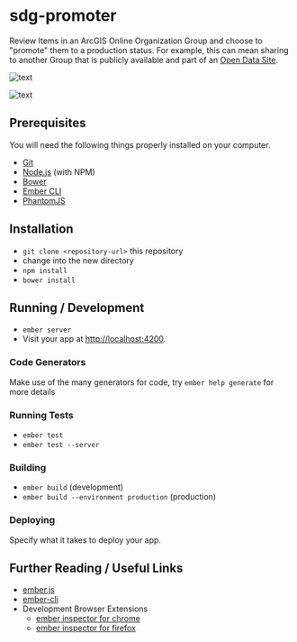 # sdg-promoter

Review Items in an ArcGIS Online Organization Group and choose to "promote" them to a production status. For example, this can mean sharing to another Group that is publicly available and part of an [Open Data Site](http://opendata.arcgis.com/).

![text](http://sdgs.maps.arcgis.com/sharing/rest/content/items/df6a0d1373d846a894ed9435b8ef7641/data)

![text](http://sdgs.maps.arcgis.com/sharing/rest/content/items/0978889f85074d13bb646ac6fbe04f9e/data)

## Prerequisites

You will need the following things properly installed on your computer.

* [Git](http://git-scm.com/)
* [Node.js](http://nodejs.org/) (with NPM)
* [Bower](http://bower.io/)
* [Ember CLI](http://www.ember-cli.com/)
* [PhantomJS](http://phantomjs.org/)

## Installation

* `git clone <repository-url>` this repository
* change into the new directory
* `npm install`
* `bower install`

## Running / Development

* `ember server`
* Visit your app at [http://localhost:4200](http://localhost:4200).

### Code Generators

Make use of the many generators for code, try `ember help generate` for more details

### Running Tests

* `ember test`
* `ember test --server`

### Building

* `ember build` (development)
* `ember build --environment production` (production)

### Deploying

Specify what it takes to deploy your app.

## Further Reading / Useful Links

* [ember.js](http://emberjs.com/)
* [ember-cli](http://www.ember-cli.com/)
* Development Browser Extensions
  * [ember inspector for chrome](https://chrome.google.com/webstore/detail/ember-inspector/bmdblncegkenkacieihfhpjfppoconhi)
  * [ember inspector for firefox](https://addons.mozilla.org/en-US/firefox/addon/ember-inspector/)

